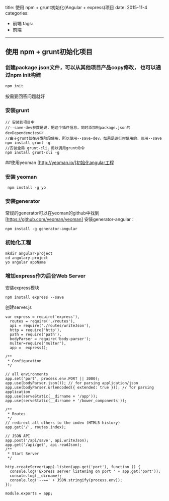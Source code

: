 title: 使用 npm + grunt初始化(Angular + express)项目
date: 2015-11-4
categories:
- 前端
tags:
- 前端
---
## 使用 npm + grunt初始化项目
### 创建package.json文件，可以从其他项目产品copy修改， 也可以通过npm init构建
```bash
npm init
```
按需要回答问题就好

### 安装grunt
``` 
// 安装到项目中
//--save-dev参数是说，把这个插件信息，同时添加到package.json的devDependencies中
//由于grunt仅在开发阶段使用，所以使用--save-dev。如果是运行时使用的，则用--save
npm install grunt -g 
//安装全局 grunt-cli，用以调用grunt命令
npm install grunt-cli -g
```

##使用yeoman [http://yeoman.io/]初始化angular工程
### 安装 yeoman
```
 npm install -g yo
```

### 安装generator
常规的generator可以在yeoman的github中找到[https://github.com/yeoman/yeoman]
安装generator-angular：
```
npm install -g generator-angular
```

### 初始化工程
```
mkdir angular-project
cd angulary-project
yo angular appName
```

### 增加express作为后台Web Server
安装express模块
```
npm install express --save
```
创建server.js
```
var express = require('express'),
  routes = require('./routes'),
  api = require('./routes/writeJson'),
  http = require('http'),
  path = require('path'),
  bodyParser = require('body-parser');
  multer=require('multer'),
  app =  express();

/**
 * Configuration
 */

// all environments
app.set('port', process.env.PORT || 3000);
app.use(bodyParser.json()); // for parsing application/json
app.use(bodyParser.urlencoded({ extended: true })); // for parsing application
app.use(serveStatic(__dirname + '/app'));
app.use(serveStatic(__dirname + '/bower_components'));

/**
 * Routes
 */
// redirect all others to the index (HTML5 history)
app.get('/', routes.index);

// JSON API
app.post('/api/save', api.writeJson);
app.get('/api/get', api.readJson);
/**
 * Start Server
 */

http.createServer(app).listen(app.get('port'), function () {
  console.log('Express server listening on port ' + app.get('port'));
  console.log(__dirname);
  console.log('--==' + JSON.stringify(process.env));
});

module.exports = app;
```
